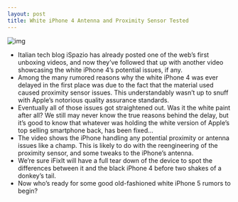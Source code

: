```yaml
---
layout: post
title: White iPhone 4 Antenna and Proximity Sensor Tested
---
```

![img](http://media.idownloadblog.com/wp-content/uploads/2011/04/White-iPhone-4-iSpazio1.png)
* Italian tech blog iSpazio has already posted one of the web’s first unboxing videos, and now they’ve followed that up with another video showcasing the white iPhone 4’s potential issues, if any.
* Among the many rumored reasons why the white iPhone 4 was ever delayed in the first place was due to the fact that the material used caused proximity sensor issues. This understandably wasn’t up to snuff with Apple’s notorious quality assurance standards.
* Eventually all of those issues got straightened out. Was it the white paint after all? We still may never know the true reasons behind the delay, but it’s good to know that whatever was holding the white version of Apple’s top selling smartphone back, has been fixed…
* The video shows the iPhone handling any potential proximity or antenna issues like a champ. This is likely to do with the reengineering of the proximity sensor, and some tweaks to the iPhone’s antenna.
* We’re sure iFixIt will have a full tear down of the device to spot the differences between it and the black iPhone 4 before two shakes of a donkey’s tail.
* Now who’s ready for some good old-fashioned white iPhone 5 rumors to begin?

